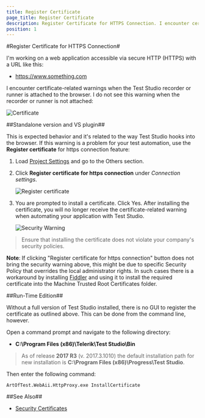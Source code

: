 ```yaml
---
title: Register Certificate
page_title: Register Certificate
description: Register Certificate for HTTPS Connection. I encounter certificate-related warnings when the Test Studio recorder or runner is attached to the browser
position: 1
---
```

#Register Certificate for HTTPS Connection#

I'm working on a web application accessible via secure HTTP (HTTPS) with a URL like this:

* https://www.something.com

I encounter certificate-related warnings when the Test Studio recorder or runner is attached to the browser. I do not see this warning when the recorder or runner is not attached:

![Certificate][1]

[1]: /img/knowledge-base/project-configuration-kb/register-certificate/fig1.png
[2]: /img/knowledge-base/project-configuration-kb/register-certificate/fig2.png
[3]: /img/knowledge-base/project-configuration-kb/register-certificate/fig3.png

##Standalone version and VS plugin##

This is expected behavior and it's related to the way Test Studio hooks into the browser. If this warning is a problem for your test automation, use the **Register certificate** for https connection feature:

1. Load <a href="/features/project-settings/General" target="_blank">Project Settings</a> and go to the Others section.

2. Click **Register certificate for https connection** under *Connection settings*.

	![Register certificate][2]

3. You are prompted to install a certificate. Click Yes. After installing the certificate, you will no longer receive the certificate-related warning when automating your application with Test Studio.

	![Security Warning][3]

> Ensure that installing the certificate does not violate your company's security policies.

**Note**:  If clicking "Register certificate for https connection" button does not bring the security warning above, this might be due to specific Security Policy that overrides the local administrator rights. In such cases there is a workaround by installing <a href="http://www.telerik.com/fiddler" target="_blank">Fiddler</a> and using it to install the required certificate into the Machine Trusted Root Certificates folder.

##Run-Time Edition##

Without a full version of Test Studio installed, there is no GUI to register the certificate as outlined above. This can be done from the command line, however.

Open a command prompt and navigate to the following directory:

* **C:\Program Files (x86)\Telerik\Test Studio\Bin**

> As of release **2017 R3** (v. 2017.3.1010) the default installation path for new installation is **C:\Program Files (x86)\Progress\Test Studio**.

Then enter the following command:

```
ArtOfTest.WebAii.HttpProxy.exe InstallCertificate
```

##See Also##

* <a href="/knowledge-base/test-automation-kb/security-certificates" target="_blank">Security Certificates</a>